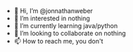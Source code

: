 - 👋 Hi, I’m @jonnathanweber
- 👀 I’m interested in nothing
- 🌱 I’m currently learning java/python
- 💞️ I’m looking to collaborate on nothing
- 📫 How to reach me, you don't

<!---
jonnathanweber/jonnathanweber is a ✨ special ✨ repository because its `README.md` (this file) appears on your GitHub profile.
You can click the Preview link to take a look at your changes.
--->
